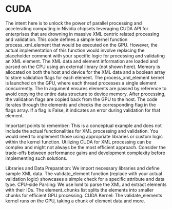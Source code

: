 # CUDA
The intent here is to unlock the power of parallel processing and accelerating computing in Nividia chipsets leveraging CUDA API for enterprises that are drowning in massive XML centric related processing and validation. 
This code defines a simple kernel function process_xml_element that would be executed on the GPU. 
However, the actual implementation of this function would involve replacing the placeholder comment with your specific logic for processing and validating an XML element.
The XML data and element information are loaded and parsed on the CPU using an external library (not shown here).
Memory is allocated on both the host and device for the XML data and a boolean array to store validation flags for each element.
The process_xml_element kernel is launched on the GPU, where each thread processes a single element concurrently. 
The In argument ensures elements are passed by reference to avoid copying the entire data structure to device memory.
After processing, the validation flags are copied back from the GPU to the host.
The code iterates through the elements and checks the corresponding flag in the flags array. 
If a flag is False, it indicates an error during validation for that element.

Important points to remember:
This is a conceptual example and does not include the actual functionalities for XML processing and validation. 
You would need to implement those using appropriate libraries or custom logic within the kernel function.
Utilizing CUDA for XML processing can be complex and might not always be the most efficient approach. 
Consider the trade-offs between performance gains and development complexity before implementing such solutions.

Libraries and Data Preparation: We import necessary libraries and define sample XML data. The validate_element function (replace with your actual validation logic) showcases a simple check for a specific attribute and data type.
CPU-side Parsing: We use lxml to parse the XML and extract elements with their IDs. The element_chunks list splits the elements into smaller chunks for efficient GPU processing.
CUDA Kernel: The validate_elements kernel runs on the GPU, taking a chunk of element data and more.

